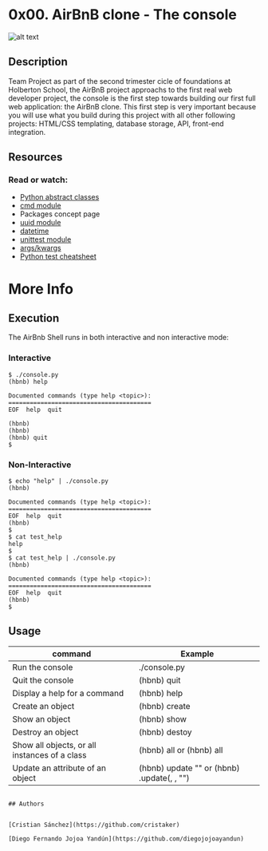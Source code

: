 # 0x00. AirBnB clone - The console


![alt text](https://user-images.githubusercontent.com/33245729/41383392-58f3dbb8-6f25-11e8-8215-d7c3832c0ae8.png)

## Description


Team Project as part of the second trimester cicle of foundations at Holberton School, the AirBnB project approachs to the first real web developer project, the console is the first step towards building our first full web application: the AirBnB clone. This first step is very important because you will use what you build during this project with all other following projects: HTML/CSS templating, database storage, API, front-end integration.

## Resources


### Read or watch:

* [Python abstract classes](https://blog.teclado.com/python-abc-abstract-base-classes/)
* [cmd module](https://docs.python.org/3.4/library/cmd.html)
* Packages concept page
* [uuid module](https://docs.python.org/3.4/library/uuid.html)
* [datetime](https://docs.python.org/3.4/library/datetime.html)
* [unittest module](https://docs.python.org/3.4/library/unittest.html#module-unittest)
* [args/kwargs](https://yasoob.me/2013/08/04/args-and-kwargs-in-python-explained/)
* [Python test cheatsheet](https://www.pythonsheets.com/notes/python-tests.html)

# More Info


## Execution

The AirBnb Shell runs in both interactive and non interactive mode:

### Interactive
```
$ ./console.py
(hbnb) help

Documented commands (type help <topic>):
========================================
EOF  help  quit

(hbnb)
(hbnb)
(hbnb) quit
$
```
### Non-Interactive
```
$ echo "help" | ./console.py
(hbnb)

Documented commands (type help <topic>):
========================================
EOF  help  quit
(hbnb)
$
$ cat test_help
help
$
$ cat test_help | ./console.py
(hbnb)

Documented commands (type help <topic>):
========================================
EOF  help  quit
(hbnb)
$
```

## Usage


command | Example
---|---
Run the console | ./console.py
Quit the console | (hbnb) quit
Display a help for a command | (hbnb) help <command>
Create an object | (hbnb) create <class>
Show an object | (hbnb) show <class> <id>
Destroy an object | (hbnb) destoy <class> <id>
Show all objects, or all instances of a class | (hbnb) all or (hbnb) all <class>
Update an attribute of an object | (hbnb) update <class> <id> <attribute name> "<attribute value>" or (hbnb) <class>.update(<id>, <attribute name>, "<attribute value>")
```

## Authors


[Cristian Sánchez](https://github.com/cristaker)

[Diego Fernando Jojoa Yandún](https://github.com/diegojojoayandun)
